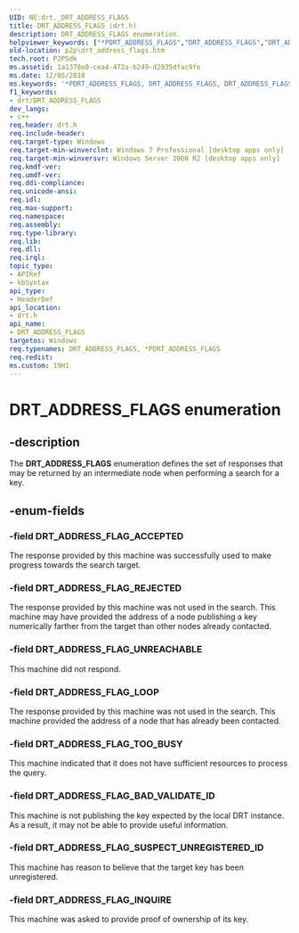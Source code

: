 ```yaml
---
UID: NE:drt._DRT_ADDRESS_FLAGS
title: DRT_ADDRESS_FLAGS (drt.h)
description: DRT_ADDRESS_FLAGS enumeration.helpviewer_keywords: ["*PDRT_ADDRESS_FLAGS","DRT_ADDRESS_FLAGS","DRT_ADDRESS_FLAGS enumeration [Peer Networking]","DRT_ADDRESS_FLAG_ACCEPTED","DRT_ADDRESS_FLAG_BAD_VALIDATE_ID","DRT_ADDRESS_FLAG_INQUIRE","DRT_ADDRESS_FLAG_LOOP","DRT_ADDRESS_FLAG_REJECTED","DRT_ADDRESS_FLAG_SUSPECT_UNREGISTERED_ID","DRT_ADDRESS_FLAG_TOO_BUSY","DRT_ADDRESS_FLAG_UNREACHABLE","drt/DRT_ADDRESS_FLAGS","drt/DRT_ADDRESS_FLAG_ACCEPTED","drt/DRT_ADDRESS_FLAG_BAD_VALIDATE_ID","drt/DRT_ADDRESS_FLAG_INQUIRE","drt/DRT_ADDRESS_FLAG_LOOP","drt/DRT_ADDRESS_FLAG_REJECTED","drt/DRT_ADDRESS_FLAG_SUSPECT_UNREGISTERED_ID","drt/DRT_ADDRESS_FLAG_TOO_BUSY","drt/DRT_ADDRESS_FLAG_UNREACHABLE","p2p.drt_address_flags"]
old-location: p2p\drt_address_flags.htm
tech.root: P2PSdk
ms.assetid: 1a1378e0-cea4-472a-b249-d2935dfac9fe
ms.date: 12/05/2018
ms.keywords: '*PDRT_ADDRESS_FLAGS, DRT_ADDRESS_FLAGS, DRT_ADDRESS_FLAGS enumeration [Peer Networking], DRT_ADDRESS_FLAG_ACCEPTED, DRT_ADDRESS_FLAG_BAD_VALIDATE_ID, DRT_ADDRESS_FLAG_INQUIRE, DRT_ADDRESS_FLAG_LOOP, DRT_ADDRESS_FLAG_REJECTED, DRT_ADDRESS_FLAG_SUSPECT_UNREGISTERED_ID, DRT_ADDRESS_FLAG_TOO_BUSY, DRT_ADDRESS_FLAG_UNREACHABLE, drt/DRT_ADDRESS_FLAGS, drt/DRT_ADDRESS_FLAG_ACCEPTED, drt/DRT_ADDRESS_FLAG_BAD_VALIDATE_ID, drt/DRT_ADDRESS_FLAG_INQUIRE, drt/DRT_ADDRESS_FLAG_LOOP, drt/DRT_ADDRESS_FLAG_REJECTED, drt/DRT_ADDRESS_FLAG_SUSPECT_UNREGISTERED_ID, drt/DRT_ADDRESS_FLAG_TOO_BUSY, drt/DRT_ADDRESS_FLAG_UNREACHABLE, p2p.drt_address_flags'
f1_keywords:
- drt/DRT_ADDRESS_FLAGS
dev_langs:
- c++
req.header: drt.h
req.include-header: 
req.target-type: Windows
req.target-min-winverclnt: Windows 7 Professional [desktop apps only]
req.target-min-winversvr: Windows Server 2008 R2 [desktop apps only]
req.kmdf-ver: 
req.umdf-ver: 
req.ddi-compliance: 
req.unicode-ansi: 
req.idl: 
req.max-support: 
req.namespace: 
req.assembly: 
req.type-library: 
req.lib: 
req.dll: 
req.irql: 
topic_type:
- APIRef
- kbSyntax
api_type:
- HeaderDef
api_location:
- drt.h
api_name:
- DRT_ADDRESS_FLAGS
targetos: Windows
req.typenames: DRT_ADDRESS_FLAGS, *PDRT_ADDRESS_FLAGS
req.redist: 
ms.custom: 19H1
---
```


# DRT_ADDRESS_FLAGS enumeration


## -description


The <b>DRT_ADDRESS_FLAGS</b> enumeration defines the set of responses that may be returned by an intermediate node when performing a search for a key.


## -enum-fields




### -field DRT_ADDRESS_FLAG_ACCEPTED

The response provided by this machine was successfully used to make progress towards the search target.


### -field DRT_ADDRESS_FLAG_REJECTED

The response provided by this machine was not used in the search.  This machine may have provided the address of a node publishing a key numerically farther from the target than other nodes already contacted.


### -field DRT_ADDRESS_FLAG_UNREACHABLE

This machine did not respond.


### -field DRT_ADDRESS_FLAG_LOOP

The response provided by this machine was not used in the search.  This machine provided the address of a node that has already been contacted.


### -field DRT_ADDRESS_FLAG_TOO_BUSY

This machine indicated that it does not have sufficient resources to process the query.


### -field DRT_ADDRESS_FLAG_BAD_VALIDATE_ID

This machine is not publishing the key expected by the local DRT instance.  As a result, it may not be able to provide useful information.


### -field DRT_ADDRESS_FLAG_SUSPECT_UNREGISTERED_ID

This machine has reason to believe that the target key has been unregistered.


### -field DRT_ADDRESS_FLAG_INQUIRE

This machine was asked to provide proof of ownership of its key.

